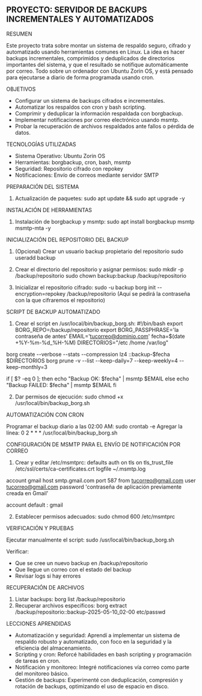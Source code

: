 PROYECTO: SERVIDOR DE BACKUPS INCREMENTALES Y AUTOMATIZADOS
-------------------------------------------------------------------------------------------------------------------------------------------------------------------------------------------------------------------------------------------------
RESUMEN

Este proyecto trata sobre montar un sistema de respaldo seguro, cifrado y automatizado usando herramientas comunes en Linux. La idea es hacer backups incrementales, comprimidos y deduplicados de directorios importantes del sistema, y que el resultado se notifique automáticamente por correo. Todo sobre un ordenador con Ubuntu Zorin OS, y está pensado para ejecutarse a diario de forma programada usando cron.

OBJETIVOS

- Configurar un sistema de backups cifrados e incrementales.  
- Automatizar los respaldos con cron y bash scripting.  
- Comprimir y deduplicar la información respaldada con borgbackup.  
- Implementar notificaciones por correo electrónico usando msmtp.  
- Probar la recuperación de archivos respaldados ante fallos o pérdida de datos.

TECNOLOGÍAS UTILIZADAS

- Sistema Operativo: Ubuntu Zorin OS  
- Herramientas: borgbackup, cron, bash, msmtp  
- Seguridad: Repositorio cifrado con repokey  
- Notificaciones: Envío de correos mediante servidor SMTP  

PREPARACIÓN DEL SISTEMA

1. Actualización de paquetes:
sudo apt update && sudo apt upgrade -y

INSTALACIÓN DE HERRAMIENTAS

1. Instalación de borgbackup y msmtp:
sudo apt install borgbackup msmtp msmtp-mta -y

INICIALIZACIÓN DEL REPOSITORIO DEL BACKUP

1. (Opcional) Crear un usuario backup propietario del repositorio
sudo useradd backup

2. Crear el directorio del repositorio y asignar permisos:
sudo mkdir -p /backup/repositorio
sudo chown backup:backup /backup/repositorio

4. Inicializar el repositorio cifrado:
sudo -u backup borg init --encryption=repokey /backup/repositorio
(Aquí se pedirá la contraseña con la que cifraremos el repositorio)

SCRIPT DE BACKUP AUTOMATIZADO

1. Crear el script en /usr/local/bin/backup_borg.sh:
#!/bin/bash
export BORG_REPO=/backup/repositorio
export BORG_PASSPHRASE='la contraseña de antes'
EMAIL='tucorreo@dominio.com'
fecha=$(date +%Y-%m-%d_%H-%M)
DIRECTORIOS="/etc /home /var/log"

borg create --verbose --stats --compression lz4 ::backup-$fecha $DIRECTORIOS
borg prune -v --list --keep-daily=7 --keep-weekly=4 --keep-monthly=3

if [ $? -eq 0 ]; then
    echo "Backup OK: $fecha" | msmtp $EMAIL
else
    echo "Backup FAILED: $fecha" | msmtp $EMAIL
fi

2. Dar permisos de ejecución:
sudo chmod +x /usr/local/bin/backup_borg.sh

AUTOMATIZACIÓN CON CRON

Programar el backup diario a las 02:00 AM:
sudo crontab -e
Agregar la línea:
0 2 * * * /usr/local/bin/backup_borg.sh

CONFIGURACIÓN DE MSMTP PARA EL ENVÍO DE NOTIFICACIÓN POR CORREO

1. Crear y editar /etc/msmtprc:
defaults
auth on
tls on
tls_trust_file /etc/ssl/certs/ca-certificates.crt
logfile ~/.msmtp.log

account gmail
host smtp.gmail.com
port 587
from tucorreo@gmail.com
user tucorreo@gmail.com
password 'contraseña de aplicación previamente creada en Gmail'

account default : gmail

2. Establecer permisos adecuados:
sudo chmod 600 /etc/msmtprc

VERIFICACIÓN Y PRUEBAS

Ejecutar manualmente el script:
sudo /usr/local/bin/backup_borg.sh

Verificar:  
- Que se cree un nuevo backup en /backup/repositorio  
- Que llegue un correo con el estado del backup  
- Revisar logs si hay errores

RECUPERACIÓN DE ARCHIVOS

1. Listar backups:
borg list /backup/repositorio
2. Recuperar archivos específicos:
borg extract /backup/repositorio::backup-2025-05-10_02-00 etc/passwd

LECCIONES APRENDIDAS

- Automatización y seguridad: Aprendí a implementar un sistema de respaldo robusto y automatizado, con foco en la seguridad y la eficiencia del almacenamiento.  
- Scripting y cron: Reforcé habilidades en bash scripting y programación de tareas en cron.  
- Notificación y monitoreo: Integré notificaciones vía correo como parte del monitoreo básico.
- Gestión de backups: Experimenté con deduplicación, compresión y rotación de backups, optimizando el uso de espacio en disco.
